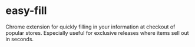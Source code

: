 # easy-fill
Chrome extension for quickly filling in your information at checkout of popular stores.
Especially useful for exclusive releases where items sell out in seconds.

